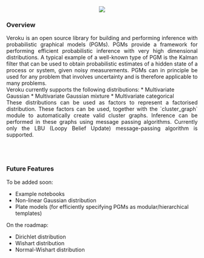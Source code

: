 <div align="center">
  <img src="veroku_logo.png">
</div>

### Overview
<div style="text-align: justify">
Veroku is an open source library for building and performing inference with probabilistic graphical models (PGMs). PGMs
provide a framework for performing efficient probabilistic inference with very high dimensional distributions. A typical
example of a well-known type of PGM is the Kalman filter that can be used to obtain probabilistic estimates of a hidden
state of a process or system, given noisy measurements. PGMs can in principle be used for any problem that involves
uncertainty and is therefore applicable to many problems.</div> 
Veroku currently supports the following distributions:
* Multivariate Gaussian
* Multivariate Gaussian mixture
* Multivariate categorical

<div style="text-align: justify">
These distributions can be used as factors to represent a factorised distribution. These factors can be used, together
with the `cluster_graph` module to automatically create valid cluster graphs. Inference can be performed in these graphs
using message passing algorithms. Currently only the LBU (Loopy Belief Update) message-passing algorithm is supported.
</div>

<br/><br/>

### Future Features
To be added soon:
* Example notebooks
* Non-linear Gaussian distribution
* Plate models (for efficiently specifying PGMs as modular/hierarchical templates)

On the roadmap:
* Dirichlet distribution
* Wishart distribution
* Normal-Wishart distribution

